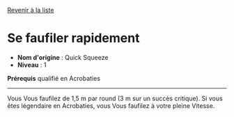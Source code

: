 [Revenir à la liste](list.md)

# Se faufiler rapidement

 * **Nom d'origine** : Quick Squeeze
 * **Niveau** : 1


<p><strong>Prérequis</strong> qualifié en Acrobaties</p>
<hr>
<p>Vous Vous faufilez de 1,5 m par round (3 m sur un succès critique). Si vous êtes légendaire en Acrobaties, vous Vous faufilez à votre pleine Vitesse.</p>